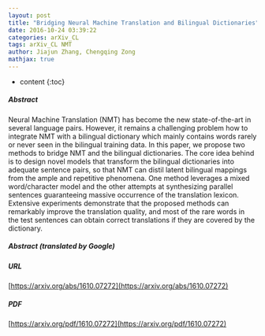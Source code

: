 ```yaml
---
layout: post
title: "Bridging Neural Machine Translation and Bilingual Dictionaries"
date: 2016-10-24 03:39:22
categories: arXiv_CL
tags: arXiv_CL NMT
author: Jiajun Zhang, Chengqing Zong
mathjax: true
---
```


* content
{:toc}

##### Abstract
Neural Machine Translation (NMT) has become the new state-of-the-art in several language pairs. However, it remains a challenging problem how to integrate NMT with a bilingual dictionary which mainly contains words rarely or never seen in the bilingual training data. In this paper, we propose two methods to bridge NMT and the bilingual dictionaries. The core idea behind is to design novel models that transform the bilingual dictionaries into adequate sentence pairs, so that NMT can distil latent bilingual mappings from the ample and repetitive phenomena. One method leverages a mixed word/character model and the other attempts at synthesizing parallel sentences guaranteeing massive occurrence of the translation lexicon. Extensive experiments demonstrate that the proposed methods can remarkably improve the translation quality, and most of the rare words in the test sentences can obtain correct translations if they are covered by the dictionary.

##### Abstract (translated by Google)


##### URL
[https://arxiv.org/abs/1610.07272](https://arxiv.org/abs/1610.07272)

##### PDF
[https://arxiv.org/pdf/1610.07272](https://arxiv.org/pdf/1610.07272)


